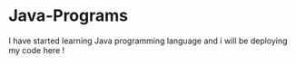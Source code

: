 # Java-Programs
I have started learning Java programming language and i will be deploying my code here !
 
